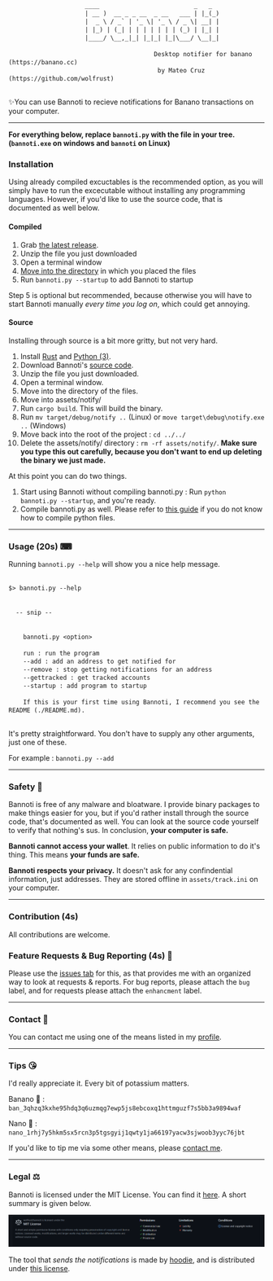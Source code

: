 ```

                     ____                          _   _
                     | __ )  __ _ _ __  _ __   ___ | |_(_)
                     |  _ \ / _` | '_ \| '_ \ / _ \| __| |
                     | |_) | (_| | | | | | | | (_) | |_| |
                     |____/ \__,_|_| |_|_| |_|\___/ \__|_|

                                        Desktop notifier for banano (https://banano.cc)
                                         by Mateo Cruz  (https://github.com/wolfrust)


```


✨You can use Bannoti to recieve notifications for Banano transactions on your computer. 


---


**For everything below, replace `bannoti.py` with the file in your tree. (`bannoti.exe` on windows and `bannoti` on Linux)**


### Installation

Using already compiled excuctables is the recommended option, as you will simply have to run the excecutable without installing any programming languages. 
However, if you'd like to use the source code, that is documented as well below.

#### Compiled 


1. Grab [the latest release](https://github.com/wolfrust/bannoti/releases/latest).
2. Unzip the file you just downloaded
3. Open a terminal window
4. [Move into the directory](https://help.ubuntu.com/community/UsingTheTerminal) in which you placed the files
5. Run ```bannoti.py --startup``` to add Bannoti to startup

Step 5 is optional but recommended, because otherwise you will have to start Bannoti manually *every time you log on*, which could get annoying.


#### Source

Installing through source is a bit more gritty, but not very hard. 

1. Install [Rust](https://rust-lang.org) and [Python (3)](https://python.org). 
2. Download Bannoti's [source code](https://github.com/wolfrust/bannoti/releases/latest). 
3. Unzip the file you just downloaded.
4. Open a terminal window.
5. Move into the directory of the files.
6. Move into assets/notify/
7. Run `cargo build`. This will build the binary.
8. Run `mv target/debug/notify ..` (Linux) or `move target\debug\notify.exe ..` (Windows) 
9. Move back into the root of the project : `cd ../../`
10. Delete the assets/notify/ directory : `rm -rf assets/notify/`. **Make sure you type this out carefully, because you don't want to end up deleting the binary we just made.**

At this point you can do two things.
1. Start using Bannoti without compiling bannoti.py : Run `python bannoti.py --startup`, and you're ready.
2. Compile bannoti.py as well. Please refer to [this guide](https://datatofish.com/executable-pyinstaller/) if you do not know how to compile python files.

---

### Usage (20s) ⌨

Running ``` bannoti.py --help ``` will show you a nice help message.

```

$> bannoti.py --help


  -- snip --


    bannoti.py <option>

    run : run the program
    --add : add an address to get notified for
    --remove : stop getting notifications for an address
    --gettracked : get tracked accounts
    --startup : add program to startup

    If this is your first time using Bannoti, I recommend you see the README (./README.md).


```

It's pretty straightforward. You don't have to supply any other arguments, just one of these.

For example : `bannoti.py --add`


---


### Safety 🐙

Bannoti is free of any malware and bloatware. I provide binary packages to make things easier for you, but if you'd rather install through the source code, that's documented as well. You can look at the source code yourself to verify that nothing's sus. In conclusion, **your computer is safe.**

**Bannoti cannot access your wallet**. It relies on public information to do it's thing. This means **your funds are safe.**

**Bannoti respects your privacy.** It doesn't ask for any confindential information, just addresses. They are stored offline in `assets/track.ini` on your computer. 


---

### Contribution (4s)

All contributions are welcome. 


### Feature Requests & Bug Reporting (4s) 🐞

Please use the [issues tab](https://github.com/wolfrust/bannoti/issues) for this, as that provides me with an organized way to look at requests & reports.
For bug reports, please attach the `bug` label, and for requests please attach the `enhancment` label.

---

### Contact 📱

You can contact me using one of the means listed in my [profile](https://github.com/wolfrust/wolfrust/README.md#reach-me).

---

### Tips 😘

I'd really appreciate it. Every bit of potassium matters.

Banano 🍌 : `ban_3qhzq3kxhe95hdq3q6uzmqg7ewp5js8ebcoxq1httmguzf7s5bb3a9894waf`

Nano 🍂 : `nano_1rhj7y5hkm5sx5rcn3p5tgsgyij1qwty1ja66197yacw3sjwoob3yyc76jbt`

If you'd like to tip me via some other means, please [contact me](https://github.com/wolfrust/wolfrust/#reach-me).

---

### Legal ⚖

Bannoti is licensed under the MIT License. You can find it [here](https://github.com/wolfrust/bannoti/blob/main/LICENSE). A short summary is given below.

![Bannoti's License](mit-license-quick.png)



The tool that *sends the notifications* is made by [hoodie](https://github.com/hoodie), and is distributed under [this license](https://github.com/hoodie/notify-rust/blob/main/LICENSE-Apache).
